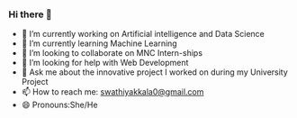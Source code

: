 ### Hi there 👋


- 🔭 I’m currently working on Artificial intelligence and Data Science
- 🌱 I’m currently learning Machine Learning
- 👯 I’m looking to collaborate on MNC Intern-ships 
- 🤔 I’m looking for help with Web Development
- 💬 Ask me about  the innovative project I worked on during my University Project
- 📫 How to reach me: swathiyakkala0@gmail.com
- 😄 Pronouns:She/He

